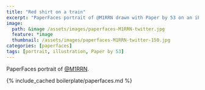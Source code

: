 ```yaml
---
title: "Red shirt on a train"
excerpt: "PaperFaces portrait of @M1RRN drawn with Paper by 53 on an iPad."
image: 
  path: &image /assets/images/paperfaces-M1RRN-twitter.jpg 
  feature: *image
  thumbnail: /assets/images/paperfaces-M1RRN-twitter-150.jpg
categories: [paperfaces]
tags: [portrait, illustration, Paper by 53]
---
```


PaperFaces portrait of [@M1RRN](https://twitter.com/M1RRN).

{% include_cached boilerplate/paperfaces.md %}
